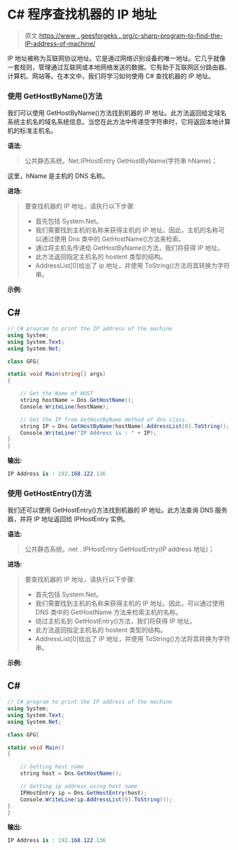 # C# 程序查找机器的 IP 地址

> 原文:[https://www . geesforgeks . org/c-sharp-program-to-find-the-IP-address-of-machine/](https://www.geeksforgeeks.org/c-sharp-program-to-find-the-ip-address-of-the-machine/)

IP 地址被称为互联网协议地址。它是通过网络识别设备的唯一地址。它几乎就像一套规则，管理通过互联网或本地网络发送的数据。它有助于互联网区分路由器、计算机、网站等。在本文中，我们将学习如何使用 C# 查找机器的 IP 地址。

### 使用 GetHostByName()方法

我们可以使用 GetHostByName()方法找到机器的 IP 地址。此方法返回给定域名系统主机名的域名系统信息。当您在此方法中传递空字符串时，它将返回本地计算机的标准主机名。

**语法:**

> 公共静态系统。Net.IPHostEntry GetHostByName(字符串 hName)；

这里，hName 是主机的 DNS 名称。

**进场:**

> 要查找机器的 IP 地址，请执行以下步骤:
> 
> *   首先包括 System.Net。
> *   我们需要找到主机的名称来获得主机的 IP 地址。因此，主机的名称可以通过使用 Dns 类中的 GetHostName()方法来检索。
> *   通过将主机名传递给 GetHostByName()方法，我们将获得 IP 地址。
> *   此方法返回指定主机名的 hostent 类型的结构。
> *   AddressList[0]给出了 ip 地址，并使用 ToString()方法将其转换为字符串。

**示例:**

## C#

```cs
// C# program to print the IP address of the machine
using System;  
using System.Text;  
using System.Net;

class GFG{

static void Main(string[] args)  
{

    // Get the Name of HOST  
    string hostName = Dns.GetHostName(); 
    Console.WriteLine(hostName);  

    // Get the IP from GetHostByName method of dns class.
    string IP = Dns.GetHostByName(hostName).AddressList[0].ToString();  
    Console.WriteLine("IP Address is : " + IP);  
}  
}
```

**输出:**

```cs
IP Address is : 192.168.122.136
```

### 使用 GetHostEntry()方法

我们还可以使用 GetHostEntry()方法找到机器的 IP 地址。此方法查询 DNS 服务器，并将 IP 地址返回给 IPHostEntry 实例。

**语法:**

> 公共静态系统。net . IPHostEntry GetHostEntry(IP address 地址)；

**进场:**

> 要查找机器的 IP 地址，请执行以下步骤:
> 
> *   首先包括 System.Net。
> *   我们需要找到主机的名称来获得主机的 IP 地址。因此，可以通过使用 DNS 类中的 GetHostName 方法来检索主机的名称。
> *   绕过主机名到 GetHostEntry()方法，我们将获得 IP 地址。
> *   此方法返回指定主机名的 hostent 类型的结构。
> *   AddressList[0]给出了 IP 地址，并使用 ToString()方法将其转换为字符串。

**示例:**

## C#

```cs
// C# program to print the IP address of the machine
using System;  
using System.Text;  
using System.Net;

class GFG{

static void Main() 
{

    // Getting host name
    string host = Dns.GetHostName();

    // Getting ip address using host name
    IPHostEntry ip = Dns.GetHostEntry(host);
    Console.WriteLine(ip.AddressList[0].ToString());
}
}
```

**输出:**

```cs
IP Address is : 192.168.122.136
```